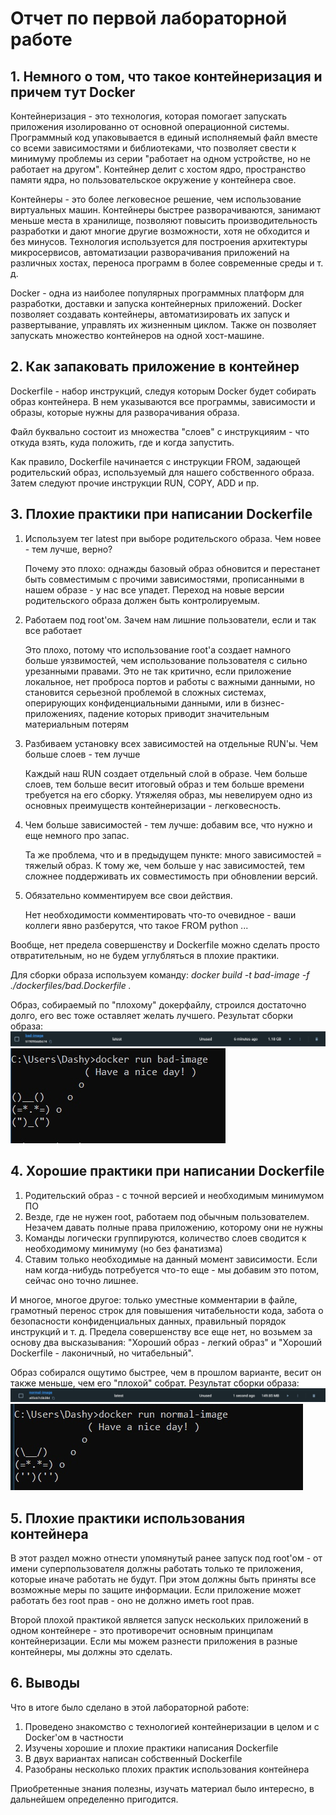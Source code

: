 # Отчет по первой лабораторной работе
## 1. Немного о том, что такое контейнеризация и причем тут Docker

Контейнеризация - это технология, которая помогает запускать приложения изолированно от основной операционной системы. Программный код упаковывается в единый исполняемый файл вместе со всеми зависимостями и библиотеками, что позволяет свести к минимуму проблемы из серии "работает на одном устройстве, но не работает на другом". Контейнер делит с хостом ядро, пространство памяти ядра, но пользовательское окружение у контейнера свое.

Контейнеры - это более легковесное решение, чем использование виртуальных машин. Контейнеры быстрее разворачиваются, занимают меньше места в хранилище, позволяют повысить производительность разработки и дают многие другие возможности, хотя не обходится и без минусов.
Технология используется для построения архитектуры микросервисов, автоматизации разворачивания приложений на различных хостах, переноса программ в более современные среды и т. д.  

Docker - одна из наиболее популярных программных платформ для разработки, доставки и запуска контейнерных приложений. Docker позволяет создавать контейнеры, автоматизировать их запуск и развертывание, управлять их жизненным циклом. Также он позволяет запускать множество контейнеров на одной хост-машине.

## 2. Как запаковать приложение в контейнер

Dockerfile - набор инструкций, следуя которым Docker будет собирать образ контейнера. В нем указываются все программы, зависимости и образы, которые нужны для разворачивания образа. 

Файл буквально состоит из множества "слоев" с инструкцияим - что откуда взять, куда положить, где и когда запустить.

Как правило, Dockerfile начинается с инструкции FROM, задающей родительский образ, используемый для нашего собственного образа. Затем следуют прочие инструкции RUN, COPY, ADD и пр.

## 3. Плохие практики при написании Dockerfile
1. Используем тег latest при выборе родительского образа. Чем новее - тем лучше, верно? 

    Почему это плохо: однажды базовый образ обновится и перестанет быть совместимым с прочими зависимостями, прописанными в нашем образе - у нас все упадет. Переход на новые версии родительского образа должен быть контролируемым.  
2. Работаем под root'ом. Зачем нам лишние пользователи, если и так все работает

    Это плохо, потому что использование root'a создает намного больше уязвимостей, чем использование пользователя с сильно урезанными правами. Это не так критично, если приложение локальное, нет проброса портов и работы с важными данными, но становится серьезной проблемой в сложных системах, оперирующих конфиденциальными данными, или в бизнес-приложениях, падение которых приводит значительным материальным потерям
3. Разбиваем установку всех зависимостей на отдельные RUN'ы. Чем больше слоев - тем лучше

    Каждый наш RUN создает отдельный слой в образе. Чем больше слоев, тем больше весит итоговый образ и тем больше времени требуется на его сборку. Утяжеляя образ, мы невелируем одно из основных преимуществ контейнеризации - легковесность.
4. Чем больше зависимостей - тем лучше: добавим все, что нужно и еще немного про запас.

    Та же проблема, что и в предыдущем пункте: много зависимостей = тяжелый образ. К тому же, чем больше у нас зависимостей, тем сложнее поддерживать их совместимость при обновлении версий.
5. Обязательно комментируем все свои действия. 

    Нет необходимости комментировать что-то очевидное - ваши коллеги явно разберутся, что такое FROM python ...

Вообще, нет предела совершенству и Dockerfile можно сделать просто отвратительным, но не будем углубляться в плохие практики.

Для сборки образа используем команду: 
*docker build -t bad-image -f ./dockerfiles/bad.Dockerfile .* 

Образ, собираемый по "плохому" докерфайлу, строился достаточно долго, его вес тоже оставляет желать лучшего. Результат сборки образа:
![Плохой образ](./img/bad-image.jpg)
![Плохой контейнер](./img/bad-cont.jpg)

## 4. Хорошие практики при написании Dockerfile
1. Родительский образ - с точной версией и необходимым минимумом ПО
2. Везде, где не нужен root, работаем под обычным пользователем. Незачем давать полные права приложению, которому они не нужны
3. Команды логически группируются, количество слоев сводится к необходимому минимуму (но без фанатизма)
4. Ставим только необходимые на данный момент зависимости. Если нам когда-нибудь потребуется что-то еще - мы добавим это потом, сейчас оно точно лишнее.

И многое, многое другое: только уместные комментарии в файле, грамотный перенос строк для повышения читабельности кода, забота о безопасности конфиденциальных данных, правильный порядок инструкций и т. д. Предела совершенству все еще нет, но возьмем за основу два высказывания: "Хороший образ - легкий образ" и "Хороший Dockerfile - лаконичный, но читабельный".

Образ собирался ощутимо быстрее, чем в прошлом варианте, весит он также меньше, чем его "плохой" собрат. Результат сборки образа:
![Нормальный образ](./img/norm-image.jpg)
![Нормальный контейнер](./img/norm-cont.jpg)

## 5. Плохие практики использования контейнера

В этот раздел можно отнести упомянутый ранее запуск под root'ом - от имени суперпользователя должны работать только те приложения, которые иначе работать не будут. При этом должны быть приняты все возможные меры по защите информации. Если приложение может работать без root прав - оно не должно иметь root прав.

Второй плохой практикой является запуск нескольких приложений в одном контейнере - это противоречит основным принципам контейнеризации. Если мы можем разнести приложения в разные контейнеры, мы должны это сделать. 

## 6. Выводы

Что в итоге было сделано в этой лабораторной работе:
1. Проведено знакомство с технологией контейнеризации в целом и с Docker'ом в частности
2. Изучены хорошие и плохие практики написания Dockerfile
3. В двух вариантах написан собственный Dockerfile
4. Разобраны несколько плохих практик использования контейнера

Приобретенные знания полезны, изучать материал было интересно, в дальнейшем определенно пригодится.